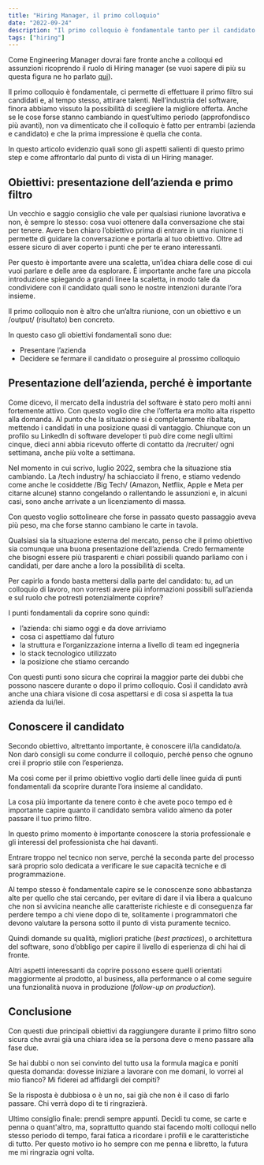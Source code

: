 ```yaml
---
title: "Hiring Manager, il primo colloquio"
date: "2022-09-24"
description: "Il primo colloquio è fondamentale tanto per il candidato quanto per te. In questo articolo evidenzio obiettivi e consigli di questa prima fase."
tags: ["hiring"]
---
```


Come Engineering Manager dovrai fare fronte anche a colloqui ed assunzioni ricoprendo il ruolo di Hiring manager (se vuoi sapere di più su questa figura ne ho parlato [qui](https://giodi.dev/hiring-manager)).

Il primo colloquio è fondamentale, ci permette di effettuare il primo filtro sui candidati e, al tempo stesso, attirare talenti. 
Nell’industria del software, finora abbiamo vissuto la possibilità di scegliere la migliore offerta. 
Anche se le cose forse stanno cambiando in quest’ultimo periodo (approfondisco più avanti), non va dimenticato che il colloquio è fatto per entrambi (azienda e candidato) e che la prima impressione è quella che conta.

In questo articolo evidenzio quali sono gli aspetti salienti di questo primo step e come affrontarlo dal punto di vista di un Hiring manager.


## Obiettivi: presentazione dell’azienda e primo filtro
Un vecchio e saggio consiglio che vale per qualsiasi riunione lavorativa e non, è sempre lo stesso: cosa vuoi ottenere dalla conversazione che stai per tenere.
Avere ben chiaro l’obiettivo prima di entrare in una riunione ti permette di guidare la conversazione e portarla al tuo obiettivo. Oltre ad essere sicuro di aver coperto i punti che per te erano interessanti.

Per questo è importante avere una scaletta, un’idea chiara delle cose di cui vuoi parlare e delle aree da esplorare.
É importante anche fare una piccola introduzione spiegando a grandi linee la scaletta, in modo tale da condividere con il candidato quali sono le nostre intenzioni durante l’ora insieme.

Il primo colloquio non è altro che un’altra riunione, con un obiettivo e un /output/ (risultato) ben concreto.

In questo caso gli obiettivi fondamentali sono due: 
* Presentare l’azienda
* Decidere se fermare il candidato o proseguire al prossimo colloquio

## Presentazione dell’azienda, perché è importante
Come dicevo, il mercato della industria del software è stato pero molti anni fortemente attivo. 
Con questo voglio dire che l’offerta era molto alta rispetto alla domanda. 
Al punto che la situazione si è completamente ribaltata, mettendo i candidati in una posizione quasi di vantaggio. Chiunque con un profilo su LinkedIn di software developer ti può dire come negli ultimi cinque, dieci anni abbia ricevuto offerte di contatto da /recruiter/ ogni settimana, anche più volte a settimana.

Nel momento in cui scrivo, luglio 2022, sembra che la situazione stia cambiando. La /tech industry/ ha schiacciato il freno, e stiamo vedendo come anche le cosiddette /Big Tech/ (Amazon, Netflix, Apple e Meta per citarne alcune) stanno congelando o rallentando le assunzioni e, in alcuni casi, sono anche arrivate a un licenziamento di massa.

Con questo voglio sottolineare che forse in passato questo passaggio aveva più peso, ma che forse stanno cambiano le carte in tavola.

Qualsiasi sia la situazione esterna del mercato, penso che il primo obiettivo sia comunque una buona presentazione dell’azienda.
Credo fermamente che bisogni essere più trasparenti e chiari possibili quando parliamo con i candidati, per dare anche a loro la possibilità di scelta.

Per capirlo a fondo basta mettersi dalla parte del candidato: tu, ad un colloquio di lavoro, non vorresti avere più informazioni possibili sull’azienda e sul ruolo che potresti potenzialmente coprire?

I punti fondamentali da coprire sono quindi:
* l’azienda: chi siamo oggi e da dove arriviamo
* cosa ci aspettiamo dal futuro
* la struttura e l’organizzazione interna a livello di team ed ingegneria
* lo stack tecnologico utilizzato
* la posizione che stiamo cercando

Con questi punti sono sicura che coprirai la maggior parte dei dubbi che possono nascere durante o dopo il primo colloquio. Così il candidato avrà anche una chiara visione di cosa aspettarsi e di cosa si aspetta la tua azienda da lui/lei.

## Conoscere il candidato
Secondo obiettivo, altrettanto importante, è conoscere il/la candidato/a.
Non darò consigli su come condurre il colloquio, perché penso che ognuno crei il proprio stile con l’esperienza. 

Ma così come per il primo obiettivo voglio darti delle linee guida di punti fondamentali da scoprire durante l’ora insieme al candidato.

La cosa più importante da tenere conto è che avete poco tempo ed è importante capire quanto il candidato sembra valido almeno da poter passare il tuo primo filtro.

In questo primo momento è importante conoscere la storia professionale e gli interessi del professionista che hai davanti.

Entrare troppo nel tecnico non serve, perché la seconda parte del processo sarà proprio solo dedicata a verificare le sue capacità tecniche e di programmazione.

Al tempo stesso è fondamentale capire se le conoscenze sono abbastanza alte per quello che stai cercando, per evitare di dare il via libera a qualcuno che non si avvicina neanche alle caratteriste richieste e di conseguenza far perdere tempo a chi viene dopo di te, solitamente i programmatori che devono valutare la persona sotto il punto di vista puramente tecnico.

Quindi domande su qualità, migliori pratiche (*best practices*), o architettura del software, sono d’obbligo per capire il livello di esperienza di chi hai di fronte.

Altri aspetti interessanti da coprire possono essere quelli orientati maggiormente al prodotto, al business, alla performance o al come seguire una funzionalità nuova in produzione (*follow-up on production*).

## Conclusione
Con questi due principali obiettivi da raggiungere durante il primo filtro sono sicura che avrai già una chiara idea se la persona deve o meno passare alla fase due.

Se hai dubbi o non sei convinto del tutto usa la formula magica e poniti questa domanda: dovesse iniziare a lavorare con me domani, lo vorrei al mio fianco? Mi fiderei ad affidargli dei compiti?

Se la risposta è dubbiosa o è un no, sai già che non è il caso di farlo passare. Chi verrà dopo di te ti ringrazierà. 

Ultimo consiglio finale: prendi sempre appunti.
Decidi tu come, se carte e penna o quant'altro, ma, soprattutto quando stai facendo molti colloqui nello stesso periodo di tempo, farai fatica a ricordare i profili e le caratteristiche di tutto.
Per questo motivo io ho sempre con me penna e libretto, la futura me mi ringrazia ogni volta. 
